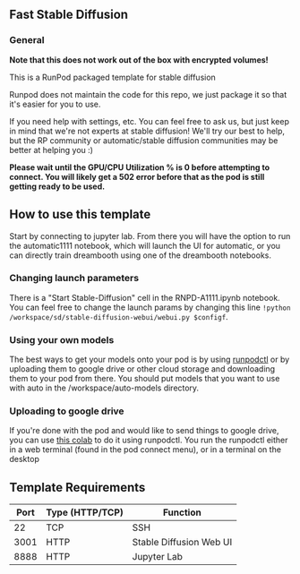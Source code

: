 ## Fast Stable Diffusion

### General

**Note that this does not work out of the box with encrypted volumes!**

This is a RunPod packaged template for stable diffusion

Runpod does not maintain the code for this repo, we just package it so that it's easier for you to use.

If you need help with settings, etc. You can feel free to ask us, but just keep in mind that we're not experts at stable diffusion! We'll try our best to help, but the RP community or automatic/stable diffusion communities may be better at helping you :)

**Please wait until the GPU/CPU Utilization % is 0 before attempting to connect. You will likely get a 502 error before that as the pod is still getting ready to be used.**

## How to use this template

Start by connecting to jupyter lab. From there you will have the option to run the automatic1111 notebook, which will launch the UI for automatic, or you can directly train dreambooth using one of the dreambooth notebooks.

### Changing launch parameters

There is a "Start Stable-Diffusion" cell in the RNPD-A1111.ipynb notebook. You can feel free to change the launch params by changing this line `!python /workspace/sd/stable-diffusion-webui/webui.py $configf`.

### Using your own models

The best ways to get your models onto your pod is by using [runpodctl](https://github.com/runpod/runpodctl/blob/main/README.md) or by uploading them to google drive or other cloud storage and downloading them to your pod from there. You should put models that you want to use with auto in the /workspace/auto-models directory.

### Uploading to google drive

If you're done with the pod and would like to send things to google drive, you can use [this colab](https://colab.research.google.com/drive/1ot8pODgystx1D6_zvsALDSvjACBF1cj6) to do it using runpodctl. You run the runpodctl either in a web terminal (found in the pod connect menu), or in a terminal on the desktop

## Template Requirements

| Port | Type (HTTP/TCP) | Function                |
|------|-----------------|-------------------------|
| 22   | TCP             | SSH                     |
| 3001 | HTTP            | Stable Diffusion Web UI |
| 8888 | HTTP            | Jupyter Lab             |
